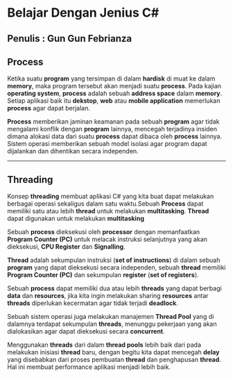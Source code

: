 # Belajar Dengan Jenius C#

## Penulis : Gun Gun Febrianza

## Process

Ketika suatu **program** yang tersimpan di dalam **hardisk** di muat ke dalam **memory**, maka program tersebut akan menjadi suatu **process**. Pada kajian **operating system**, **process** adalah sebuah **address space** dalam **memory**. Setiap aplikasi baik itu **dekstop**, **web** atau **mobile application** memerlukan **process** agar dapat berjalan.

**Process** memberikan jaminan keamanan pada sebuah **program** agar tidak mengalami konflik dengan **program** lainnya, mencegah terjadinya insiden dimana alokasi data dari suatu **process** dapat dibaca oleh **process** lainnya. Sistem operasi memberikan sebuah model isolasi agar program dapat dijalankan dan dihentikan secara independen.



---------------------

## Threading

Konsep **threading**  membuat aplikasi C# yang kita buat dapat melakukan berbagai operasi sekaligus dalam satu waktu.Sebuah **Process** dapat memiliki satu atau lebih **thread** untuk melakukan **multitasking**. **Thread** dapat digunakan untuk melakukan **multitasking**

Sebuah **process** dieksekusi oleh **processor** dengan memanfaatkan **Program Counter (PC)** untuk melacak instruksi selanjutnya yang akan dieksekusi, **CPU Register** dan **Signalling**.

**Thread** adalah sekumpulan instruksi (**set of instructions**) di dalam sebuah **program** yang dapat dieksekusi secara independen, sebuah **thread** memiliki **Program Counter (PC)** dan sekumpulan **register** (**set of registers**). 

Sebuah **process** dapat memiliki dua atau lebih **threads** yang dapat berbagi **data** dan **resources**, jika kita ingin melakukan sharing **resources** antar **threads** diperlukan kecermatan agar tidak terjadi **deadlock**.

Sebuah sistem operasi juga melakukan manajemen **Thread Pool** yang di dalamnya terdapat sekumpulan **threads**, menunggu pekerjaan yang akan dialokasikan agar dapat dieksekusi secara **concurrent**. 

Menggunakan **threads** dari dalam **thread pools** lebih baik dari pada melakukan inisiasi **thread** baru, dengan begitu kita dapat mencegah **delay** yang disebabkan dari proses pembuatan **thread** dan penghapusan **thread**. Hal ini membuat performance aplikasi menjadi lebih baik.